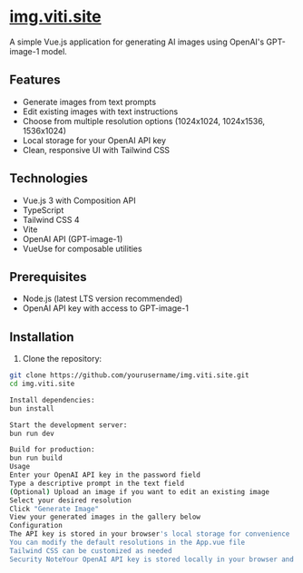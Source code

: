 # [img.viti.site](https://img.viti.site)

A simple Vue.js application for generating AI images using OpenAI's GPT-image-1 model.

## Features

- Generate images from text prompts
- Edit existing images with text instructions
- Choose from multiple resolution options (1024x1024, 1024x1536, 1536x1024)
- Local storage for your OpenAI API key
- Clean, responsive UI with Tailwind CSS

## Technologies

- Vue.js 3 with Composition API
- TypeScript
- Tailwind CSS 4
- Vite
- OpenAI API (GPT-image-1)
- VueUse for composable utilities

## Prerequisites

- Node.js (latest LTS version recommended)
- OpenAI API key with access to GPT-image-1

## Installation

1. Clone the repository:

```bash
git clone https://github.com/yourusername/img.viti.site.git
cd img.viti.site

Install dependencies:
bun install

Start the development server:
bun run dev

Build for production:
bun run build
Usage
Enter your OpenAI API key in the password field
Type a descriptive prompt in the text field
(Optional) Upload an image if you want to edit an existing image
Select your desired resolution
Click "Generate Image"
View your generated images in the gallery below
Configuration
The API key is stored in your browser's local storage for convenience
You can modify the default resolutions in the App.vue file
Tailwind CSS can be customized as needed
Security NoteYour OpenAI API key is stored locally in your browser and is sent directly to the OpenAI API. It is never transmitted to or stored on our servers.LicenseMITContributingContributions are welcome! Please feel free to submit a Pull Request.
```
